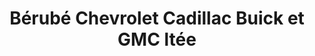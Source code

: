 ---
title: "Bérubé Chevrolet Cadillac Buick et GMC ltée"
url: /riviere-du-loup/berube-chevrolet-cadillac-buick-et-gmc-ltee/
shop: car
---